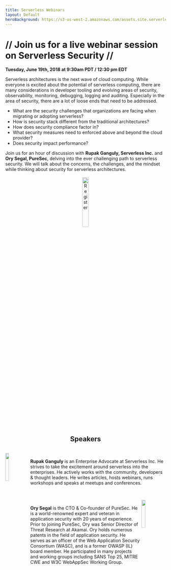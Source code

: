 ```yaml
---
title: Serverless Webinars
layout: Default
heroBackground: https://s3-us-west-2.amazonaws.com/assets.site.serverless.com/images/webinars/sls_security_webinar_hero.png
---
```


# // Join us for a live webinar session on Serverless Security //

<strong>Tuesday, June 19th, 2018 at 9:30am PDT / 12:30 pm EDT</strong>
<br/>

<div style="float:left;">
  Serverless architectures is the next wave of cloud computing. While everyone is excited about the potential of serverless computing, there are many considerations in developer tooling and evolving areas of security, observability, monitoring, debugging, logging and auditing. Especially in the area of security, there are a lot of loose ends that need to be addressed.

  <ul>
    <li>What are the security challenges that organizations are facing when migrating or adopting serverless?</li>
    <li>How is security stack different from the traditional architectures?</li>
    <li>How does security compliance factor in?</li>
    <li>What security measures need to enforced above and beyond the cloud provider?</li>
    <li>Does security impact performance?</li>
  </ul>

  <div>
    Join us for an hour of discussion with <strong>Rupak Ganguly, Serverless Inc.</strong> and <strong>Ory Segal, PureSec</strong>, delving into the ever challenging path to serverless security. We will talk about the concerns, the challenges, and the mindset while thinking about security for serverless architectures.
  </div>
  <br/>
  <div align="center" style="margin-bottom:30px;">
    <a href="https://attendee.gotowebinar.com/register/1509032821037135873?utm_source=sls_website&utm_campaign=webinar target="_blank"><img align="center" width="20%" alt="Register" src="https://s3-us-west-2.amazonaws.com/assets.site.serverless.com/images/webinars/webinar_reg_button.png"/></a>
  </div>
</div>

<h2 align="center">Speakers</h2>

<div style="float:left;">
  <div>
    <img src="https://s3-us-west-2.amazonaws.com/assets.site.serverless.com/images/webinars/rupak_oval.png" width="15%" align="left"/>
    <p><br/><strong>Rupak Ganguly</strong> is an Enterprise Advocate at Serverless Inc. He strives to take the excitement around serverless into the enterprises. He actively works with the community, developers & thought leaders. He writes articles, hosts webinars, runs workshops and speaks at meetups and conferences.</p>
  </div>
  <br/>
  <div>
    <img src="https://s3-us-west-2.amazonaws.com/assets.site.serverless.com/images/webinars/ory_oval.png" width="15%" align="right"/>
    <p><br/><strong>Ory Segal</strong> is the CTO & Co-founder of PureSec. He is a world-renowned expert and veteran in application security with 20 years of experience. Prior to joining PureSec, Ory was Senior Director of Threat Research at Akamai.
    Ory holds numerous patents in the field of application security. He serves as an officer of the Web Application Security Consortium (WASC), and is a former OWASP (IL) board member. He participated in many projects and working groups including SANS Top 25, MITRE CWE and W3C WebAppSec Working Group.</p>
  <div>
</div>

<br/><br/>
